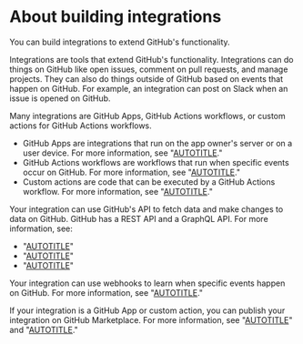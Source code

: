 # About building integrations

You can build integrations to extend GitHub's functionality.

Integrations are tools that extend GitHub's functionality. Integrations can do things on GitHub like open issues, comment on pull requests, and manage projects. They can also do things outside of GitHub based on events that happen on GitHub. For example, an integration can post on Slack when an issue is opened on GitHub.

Many integrations are GitHub Apps, GitHub Actions workflows, or custom actions for GitHub Actions workflows.

- GitHub Apps are integrations that run on the app owner's server or on a user device. For more information, see "[AUTOTITLE](/apps/creating-github-apps/about-creating-github-apps/about-creating-github-apps)."
- GitHub Actions workflows are workflows that run when specific events occur on GitHub. For more information, see "[AUTOTITLE](/actions/learn-github-actions/understanding-github-actions)."
- Custom actions are code that can be executed by a GitHub Actions workflow. For more information, see "[AUTOTITLE](/actions/creating-actions/about-custom-actions)."

Your integration can use GitHub's API to fetch data and make changes to data on GitHub. GitHub has a REST API and a GraphQL API. For more information, see:

- "[AUTOTITLE](/rest/overview/about-githubs-apis)"
- "[AUTOTITLE](/rest)"
- "[AUTOTITLE](/graphql)"

Your integration can use webhooks to learn when specific events happen on GitHub. For more information, see "[AUTOTITLE](/webhooks-and-events/webhooks/about-webhooks)."

 If your integration is a GitHub App or custom action, you can publish your integration on GitHub Marketplace. For more information, see "[AUTOTITLE](/apps/publishing-apps-to-github-marketplace/github-marketplace-overview/about-github-marketplace)" and "[AUTOTITLE](/actions/creating-actions/publishing-actions-in-github-marketplace)."
